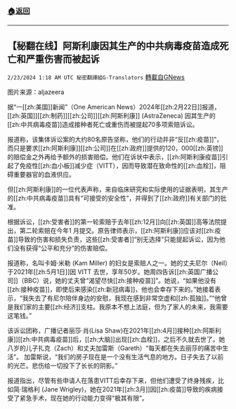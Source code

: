 ###  [:house:返回](README.md)
---


## 【秘翻在线】阿斯利康因其生产的中共病毒疫苗造成死亡和严重伤害而被起诉
`2/23/2024 1:18 AM UTC 秘密翻譯組G-Translators` [轉載自GNews](https://gnews.org/articles/2333778)

图片来源：aljazeera

据“一[[zh:美国]]新闻”（One American News）2024年[[zh:2月22日]]报道，[[zh:英国]][[zh:制药]][[zh:公司]][[zh:阿斯利康]] (AstraZeneca) 因其生产的[[zh:中共病毒疫苗]]造成接种者死亡或重伤而被提起70多项索赔诉讼。

报道称，该集体诉讼案的大约80名原告坚称，他们的行动并非“反[[zh:疫苗]]”，而只是要求[[zh:阿斯利康]][[zh:公司]]在[[zh:政府]]提供的120，000[[zh:英镑]]的赔偿金之外再给予额外的损害赔偿。他们在诉状中表示，[[zh:阿斯利康疫苗]]引起了免疫性[[zh:血小板]]减少症（VITT），因而导致潜在致命性的[[zh:血栓]]，阻碍重要器官的血液供应。

但[[zh:阿斯利康]]的一位代表声称，来自临床研究和实际使用的证据表明，其生产的[[zh:中共病毒疫苗]]具有“可接受的安全性”，并得到了[[zh:政府]]有关部门的批准。

根据诉讼，[[zh:受害者]]的第一轮索赔于去年[[zh:12月]]向[[zh:英国]]高等法院提出，第二轮索赔在今年1 月提交。原告律师表示，[[zh:阿斯利康]]应该对[[zh:疫苗]]导致的伤害和损失负责，这些[[zh:受害者]]“别无选择”只能提起诉讼，因为他们没有获得“公平和充分”的伤害赔偿。

报道称，名叫卡姆·米勒 (Kam Miller) 的妇女是索赔人之一。她的丈夫尼尔（Neil）于2021年[[zh:5月1日]]因 VITT 去世，享年50岁。她周四告诉[[zh:英国广播公司]]（BBC）说，她的丈夫曾“渴望尽快[[zh:接种疫苗]]”。她说，“如果他没有[[zh:接种疫苗]]，即使后来感染[[zh:新冠病毒]]，他也会幸存下来的。”她接着表示，“我失去了有尼尔陪伴身边的安慰，我现在感到非常空虚和[[zh:孤独]]。”“他曾是我们家的主要[[zh:经济]]支柱。我原本不想上法庭，但为了家人的未来，我需要这笔钱。”

该诉讼团称，广播记者丽莎·肖(Lisa Shaw)在2021年[[zh:4月]]接种[[zh:阿斯利康]][[zh:中共病毒疫苗]]后，[[zh:大脑]]出现[[zh:血栓]]，之后不久就去世了。她八岁的儿子扎克（Zach）和丈夫加雷斯（Gareth）“每天都在失去丽莎的痛苦中生活”。 加雷斯说，“我们的房子现在是一个没有生活气息的地方。日子失去了以前的光芒。悲伤给一切投下了长长的阴影。”

报道指出，尽管有些申请人在落患VITT后幸存下来，但他们遭受了终身残疾，比如简·瑞格利 (Jane Wrigley)，她在2021年[[zh:3月]]因[[zh:疫苗]]导致的疾病接受了紧急手术，现在她的行动能力变得“极其有限”。
